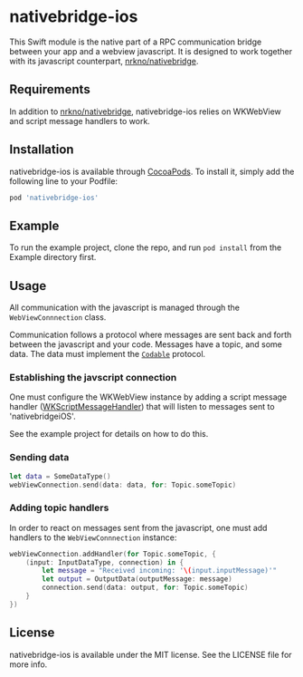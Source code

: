 # nativebridge-ios

This Swift module is the native part of a RPC communication bridge between your app and a webview javascript.
It is designed to work together with its javascript counterpart, [nrkno/nativebridge](https://github.com/nrkno/nativebridge).


## Requirements

In addition to [nrkno/nativebridge](https://github.com/nrkno/nativebridge), nativebridge-ios relies on WKWebView and script message handlers to work. 

## Installation

nativebridge-ios is available through [CocoaPods](http://cocoapods.org). To install
it, simply add the following line to your Podfile:

```ruby
pod 'nativebridge-ios'
```

## Example

To run the example project, clone the repo, and run `pod install` from the Example directory first.

## Usage

All communication with the javascript is managed through the `WebViewConnnection` class. 

Communication follows a protocol where messages are sent back and forth between the javascript and your code.
Messages have a topic, and some data.
The data must implement the [`Codable`](https://developer.apple.com/documentation/swift/codable) protocol.

### Establishing the javscript connection

One must configure the WKWebView instance by adding a script message handler ([WKScriptMessageHandler](https://developer.apple.com/documentation/webkit/wkscriptmessagehandler)) that will listen to messages sent to 'nativebridgeiOS'.

See the example project for details on how to do this.

### Sending data

```swift
let data = SomeDataType()
webViewConnection.send(data: data, for: Topic.someTopic)
```

### Adding topic handlers

In order to react on messages sent from the javascript, one must add handlers to the `WebViewConnnection` instance: 

```swift 
webViewConnection.addHandler(for Topic.someTopic, {
    (input: InputDataType, connection) in {
        let message = "Received incoming: '\(input.inputMessage)'"
        let output = OutputData(outputMessage: message)
        connection.send(data: output, for: Topic.someTopic)
    }
})
```


## License

nativebridge-ios is available under the MIT license. See the LICENSE file for more info.

